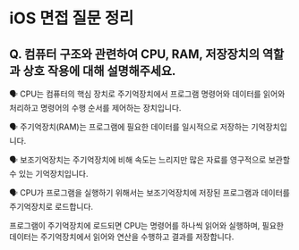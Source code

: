 # iOS 면접 질문 정리

## Q. 컴퓨터 구조와 관련하여 CPU, RAM, 저장장치의 역할과 상호 작용에 대해 설명해주세요.

🗣️ CPU는 컴퓨터의 핵심 장치로 주기억장치에서 프로그램 명령어와 데이터를 읽어와 처리하고 명령어의 수행 순서를 제어하는 장치입니다.

🗣️ 주기억장치(RAM)는 프로그램에 필요한 데이터를 일시적으로 저장하는 기억장치입니다.

🗣️ 보조기억장치는 주기억장치에 비해 속도는 느리지만 많은 자료를 영구적으로 보관할 수 있는 기억장치입니다.

🗣️ CPU가 프로그램을 실행하기 위해서는 보조기억장치에 저장된 프로그램과 데이터를 주기억장치로 로드합니다.

프로그램이 주기억장치에 로드되면 CPU는 명령어를 하나씩 읽어와 실행하며, 필요한 데이터는 주기억장치에서 읽어와 연산을 수행하고 결과를 저장합니다.
